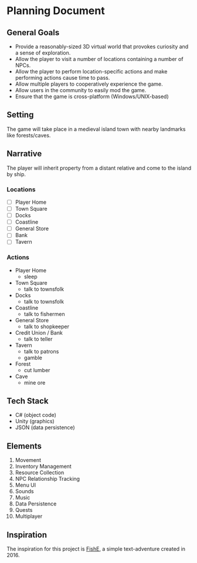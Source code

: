 # Planning Document

## General Goals

- Provide a reasonably-sized 3D virtual world that provokes curiosity and a sense of exploration.
- Allow the player to visit a number of locations containing a number of NPCs.
- Allow the player to perform location-specific actions and make performing actions cause time to pass.
- Allow multiple players to cooperatively experience the game.
- Allow users in the community to easily mod the game.
- Ensure that the game is cross-platform (Windows/UNIX-based)

## Setting

The game will take place in a medieval island town with nearby landmarks like forests/caves.

## Narrative

The player will inherit property from a distant relative and come to the island by ship.

### Locations

- [ ] Player Home
- [ ] Town Square
- [ ] Docks
- [ ] Coastline
- [ ] General Store
- [ ] Bank
- [ ] Tavern

### Actions

- Player Home
  - sleep
- Town Square
  - talk to townsfolk
- Docks
  - talk to townsfolk
- Coastline
  - talk to fishermen
- General Store
  - talk to shopkeeper
- Credit Union / Bank
  - talk to teller
- Tavern
  - talk to patrons
  - gamble
- Forest
  - cut lumber
- Cave
  - mine ore
 
## Tech Stack

- C# (object code)
- Unity (graphics)
- JSON (data persistence)

## Elements

1. Movement
2. Inventory Management
3. Resource Collection
4. NPC Relationship Tracking
5. Menu UI
6. Sounds
7. Music
8. Data Persistence
9. Quests
10. Multiplayer

## Inspiration

The inspiration for this project is [FishE](https://github.com/Stephenson-Software/FishE), a simple text-adventure created in 2016.
